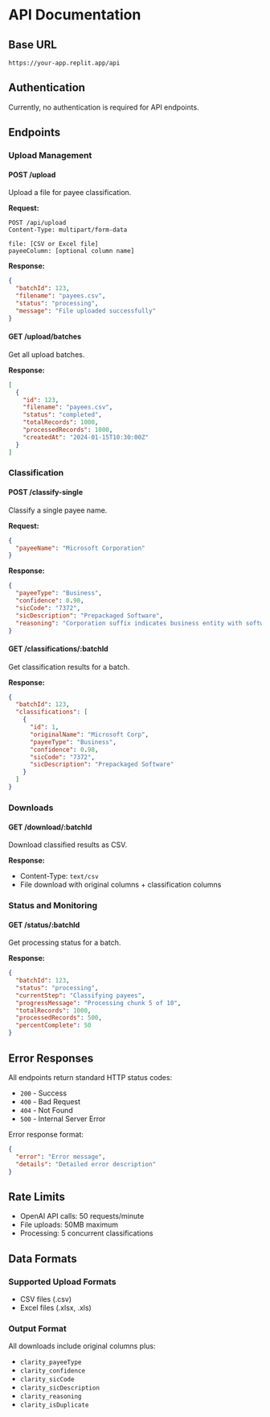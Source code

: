 
# API Documentation

## Base URL
```
https://your-app.replit.app/api
```

## Authentication
Currently, no authentication is required for API endpoints.

## Endpoints

### Upload Management

#### POST /upload
Upload a file for payee classification.

**Request:**
```http
POST /api/upload
Content-Type: multipart/form-data

file: [CSV or Excel file]
payeeColumn: [optional column name]
```

**Response:**
```json
{
  "batchId": 123,
  "filename": "payees.csv",
  "status": "processing",
  "message": "File uploaded successfully"
}
```

#### GET /upload/batches
Get all upload batches.

**Response:**
```json
[
  {
    "id": 123,
    "filename": "payees.csv",
    "status": "completed",
    "totalRecords": 1000,
    "processedRecords": 1000,
    "createdAt": "2024-01-15T10:30:00Z"
  }
]
```

### Classification

#### POST /classify-single
Classify a single payee name.

**Request:**
```json
{
  "payeeName": "Microsoft Corporation"
}
```

**Response:**
```json
{
  "payeeType": "Business",
  "confidence": 0.98,
  "sicCode": "7372",
  "sicDescription": "Prepackaged Software",
  "reasoning": "Corporation suffix indicates business entity with software focus"
}
```

#### GET /classifications/:batchId
Get classification results for a batch.

**Response:**
```json
{
  "batchId": 123,
  "classifications": [
    {
      "id": 1,
      "originalName": "Microsoft Corp",
      "payeeType": "Business",
      "confidence": 0.98,
      "sicCode": "7372",
      "sicDescription": "Prepackaged Software"
    }
  ]
}
```

### Downloads

#### GET /download/:batchId
Download classified results as CSV.

**Response:**
- Content-Type: `text/csv`
- File download with original columns + classification columns

### Status and Monitoring

#### GET /status/:batchId
Get processing status for a batch.

**Response:**
```json
{
  "batchId": 123,
  "status": "processing",
  "currentStep": "Classifying payees",
  "progressMessage": "Processing chunk 5 of 10",
  "totalRecords": 1000,
  "processedRecords": 500,
  "percentComplete": 50
}
```

## Error Responses

All endpoints return standard HTTP status codes:

- `200` - Success
- `400` - Bad Request
- `404` - Not Found  
- `500` - Internal Server Error

Error response format:
```json
{
  "error": "Error message",
  "details": "Detailed error description"
}
```

## Rate Limits

- OpenAI API calls: 50 requests/minute
- File uploads: 50MB maximum
- Processing: 5 concurrent classifications

## Data Formats

### Supported Upload Formats
- CSV files (.csv)
- Excel files (.xlsx, .xls)

### Output Format
All downloads include original columns plus:
- `clarity_payeeType`
- `clarity_confidence` 
- `clarity_sicCode`
- `clarity_sicDescription`
- `clarity_reasoning`
- `clarity_isDuplicate`
